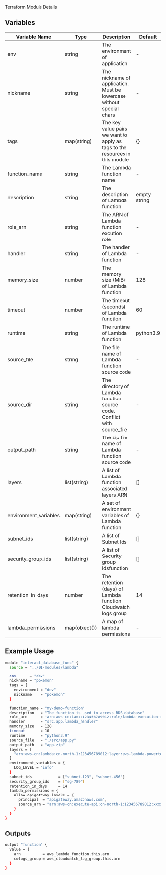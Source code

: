 Terraform Module Details

## Variables
| Variable Name         | Type          | Description                                                                  | Default      |
| --------------------- | ------------- | ---------------------------------------------------------------------------- | ------------ |
| env                   | string        | The environment of application                                               | -            |
| nickname              | string        | The nickname of application. Must be lowercase without special chars         | -            |
| tags                  | map(string)   | The key value pairs we want to apply as tags to the resources in this module | {}           |
| function_name         | string        | The Lambda function name                                                     | -            |
| description           | string        | The description of Lambda function                                           | empty string |
| role_arn              | string        | The ARN of Lambda function excution role                                     | -            |
| handler               | string        | The handler of Lambda function                                               | -            |
| memory_size           | number        | The memory size (MiB) of Lambda function                                     | 128          |
| timeout               | number        | The timeout (seconds) of Lambda function                                     | 60           |
| runtime               | string        | The runtime of Lambda function                                               | python3.9    |
| source_file           | string        | The file name of Lambda function source code                                 | -            |
| source_dir            | string        | The directory of Lambda function source code. Conflict with source_file      | -            |
| output_path           | string        | The zip file name of Lambda function source code                             | -            |
| layers                | list(string)  | A list of Lambda function associated layers ARN                              | []           |
| environment_variables | map(string)   | A set of environment variables of Lambda function                            | {}           |
| subnet_ids            | list(string)  | A list of Subnet Ids                                                         | []           |
| security_group_ids    | list(string)  | A list of Security group Idsfunction                                         | []           |
| retention_in_days     | number        | The retention (days) of Lambda function Cloudwatch logs group                | 14           |
| lambda_permissions    | map(object()) | A map of lambda permissions                                                  | -            |

## Example Usage

```bash
module "interact_database_func" {
  source = "../01-modules/lambda"

  env      = "dev"
  nickname = "pokemon"
  tags = {
    environment = "dev"
    nickname    = "pokemon"
  }

  function_name = "my-demo-function"
  description   = "The function is used to access RDS database"
  role_arn      = "arn:aws-cn:iam::123456789012:role/lambda-execution-role-name"
  handler       = "src.app.lambda_handler"
  memory_size   = 128
  timeout       = 10
  runtime       = "python3.9"
  source_file   = "./src/app.py"
  output_path   = "app.zip"
  layers = [
    "arn:aws-cn:lambda:cn-north-1:123456789012:layer:aws-lambda-powertools-python:7"
  ]
  environment_variables = {
    LOG_LEVEL = "info"
  }
  subnet_ids            = ["subnet-123", "subnet-456"]
  security_group_ids    = ["sg-789"]
  retention_in_days     = 14
  lambda_permissions = {
    allow-apigateway-invoke = {
      principal  = "apigateway.amazonaws.com",
      source_arn = "arn:aws-cn:execute-api:cn-north-1:123456789012:xxxxxxxx/*/*/*"
    }
  }
}

```

## Outputs
```bash
output "function" {
  value = {
    arn          = aws_lambda_function.this.arn
    cwlogs_group = aws_cloudwatch_log_group.this.arn
  }
}
```


